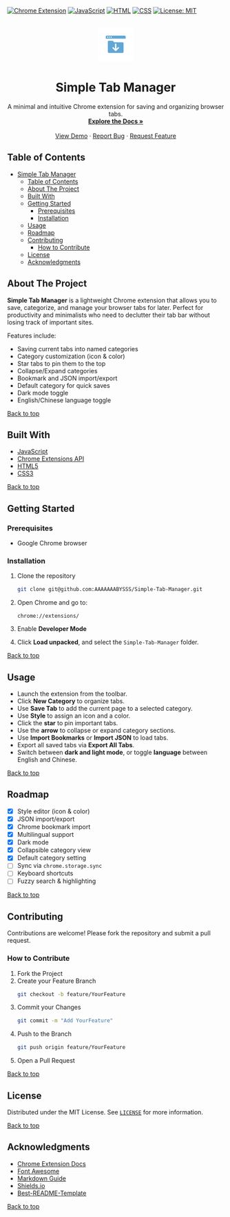 
<a name="readme-top"></a>

<!-- PROJECT SHIELDS -->
[![Chrome Extension](https://img.shields.io/badge/Platform-Chrome-blue?style=for-the-badge&logo=googlechrome&logoColor=white)](https://www.google.com/chrome/)
[![JavaScript](https://img.shields.io/badge/Code-JavaScript-yellow?style=for-the-badge&logo=javascript&logoColor=white)](https://developer.mozilla.org/en-US/docs/Web/JavaScript)
[![HTML](https://img.shields.io/badge/Markup-HTML5-orange?style=for-the-badge&logo=html5&logoColor=white)](https://developer.mozilla.org/en-US/docs/Web/HTML)
[![CSS](https://img.shields.io/badge/Style-CSS3-blue?style=for-the-badge&logo=css3&logoColor=white)](https://developer.mozilla.org/en-US/docs/Web/CSS)
[![License: MIT](https://img.shields.io/badge/License-MIT-green.svg?style=for-the-badge)](LICENSE)

<!-- PROJECT LOGO -->
<br />
<div align="center">
  <a href="https://github.com/AAAAAAABYSSS/Simple-Tab-Manager">
    <img src="icons/icon.png" alt="Logo" width="80" height="80">
  </a>

  <div align="center">

  # Simple Tab Manager

  </div>


  <p align="center">
    A minimal and intuitive Chrome extension for saving and organizing browser tabs.
    <br />
    <a href="https://github.com/AAAAAAABYSSS/Simple-Tab-Manager"><strong>Explore the Docs »</strong></a>
    <br />
    <br />
    <a href="#usage">View Demo</a>
    ·
    <a href="https://github.com/AAAAAAABYSSS/Simple-Tab-Manager/issues">Report Bug</a>
    ·
    <a href="https://github.com/AAAAAAABYSSS/Simple-Tab-Manager/issues">Request Feature</a>
  </p>
</div>

## Table of Contents

- [Simple Tab Manager](#simple-tab-manager)
  - [Table of Contents](#table-of-contents)
  - [About The Project](#about-the-project)
  - [Built With](#built-with)
  - [Getting Started](#getting-started)
    - [Prerequisites](#prerequisites)
    - [Installation](#installation)
  - [Usage](#usage)
  - [Roadmap](#roadmap)
  - [Contributing](#contributing)
    - [How to Contribute](#how-to-contribute)
  - [License](#license)
  - [Acknowledgments](#acknowledgments)
## About The Project

**Simple Tab Manager** is a lightweight Chrome extension that allows you to save, categorize, and manage your browser tabs for later. Perfect for productivity and minimalists who need to declutter their tab bar without losing track of important sites.

Features include:

- Saving current tabs into named categories
- Category customization (icon & color)
- Star tabs to pin them to the top
- Collapse/Expand categories
- Bookmark and JSON import/export
- Default category for quick saves
- Dark mode toggle
- English/Chinese language toggle

[Back to top](#simple-tab-manager)


## Built With

- [JavaScript](https://developer.mozilla.org/en-US/docs/Web/JavaScript)
- [Chrome Extensions API](https://developer.chrome.com/docs/extensions/)
- [HTML5](https://developer.mozilla.org/en-US/docs/Web/HTML)
- [CSS3](https://developer.mozilla.org/en-US/docs/Web/CSS)

[Back to top](#simple-tab-manager)


## Getting Started

### Prerequisites

- Google Chrome browser

### Installation

1. Clone the repository

   ```bash
   git clone git@github.com:AAAAAAABYSSS/Simple-Tab-Manager.git
   ```

2. Open Chrome and go to:

   ```
   chrome://extensions/
   ```

3. Enable **Developer Mode**

4. Click **Load unpacked**, and select the `Simple-Tab-Manager` folder.

[Back to top](#simple-tab-manager)


## Usage

- Launch the extension from the toolbar.
- Click **New Category** to organize tabs.
- Use **Save Tab** to add the current page to a selected category.
- Use **Style** to assign an icon and a color.
- Click the **star** to pin important tabs.
- Use the **arrow** to collapse or expand category sections.
- Use **Import Bookmarks** or **Import JSON** to load tabs.
- Export all saved tabs via **Export All Tabs**.
- Switch between **dark and light mode**, or toggle **language** between English and Chinese.

[Back to top](#simple-tab-manager)

## Roadmap

- [x] Style editor (icon & color)
- [x] JSON import/export
- [x] Chrome bookmark import
- [x] Multilingual support
- [x] Dark mode
- [x] Collapsible category view
- [x] Default category setting
- [ ] Sync via `chrome.storage.sync`
- [ ] Keyboard shortcuts
- [ ] Fuzzy search & highlighting

[Back to top](#simple-tab-manager)


## Contributing

Contributions are welcome! Please fork the repository and submit a pull request.

### How to Contribute

1. Fork the Project  
2. Create your Feature Branch  
   ```bash
   git checkout -b feature/YourFeature
   ```
3. Commit your Changes  
   ```bash
   git commit -m "Add YourFeature"
   ```
4. Push to the Branch  
   ```bash
   git push origin feature/YourFeature
   ```
5. Open a Pull Request

[Back to top](#simple-tab-manager)


## License

Distributed under the MIT License. See [`LICENSE`](./LICENSE) for more information.

[Back to top](#simple-tab-manager)


## Acknowledgments

- [Chrome Extension Docs](https://developer.chrome.com/docs/extensions/)
- [Font Awesome](https://fontawesome.com)
- [Markdown Guide](https://www.markdownguide.org/)
- [Shields.io](https://shields.io)
- [Best-README-Template](https://github.com/othneildrew/Best-README-Template)

[Back to top](#simple-tab-manager)


